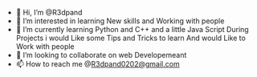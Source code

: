 - 👋 Hi, I’m @R3dpand
- 👀 I’m interested in learning New skills and Working with people
- 🌱 I’m currently learning Python and C++ and a little Java Script
During Projects i would Like some Tips and Tricks to learn
And would Like to Work with people
- 💞️ I’m looking to collaborate on web Developemeant 
- 📫 How to reach me @R3dpand0202@gmail.com

<!---
R3dpand/R3dpand is a ✨ special ✨ repository because its `README.md` (this file) appears on your GitHub profile.
You can click the Preview link to take a look at your changes.
--->
